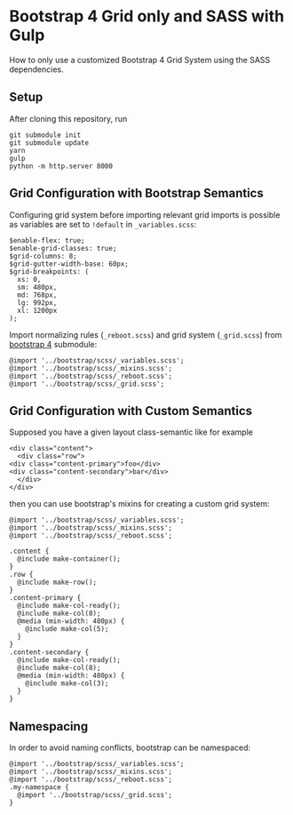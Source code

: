 # Bootstrap 4 Grid only and SASS with Gulp

How to only use a customized Bootstrap 4 Grid System using the SASS dependencies.

## Setup

After cloning this repository, run

    git submodule init
    git submodule update
    yarn
    gulp
    python -m http.server 8000

## Grid Configuration with Bootstrap Semantics

Configuring grid system before importing relevant grid imports is possible as variables are set to `!default`
in `_variables.scss`:

    $enable-flex: true;
    $enable-grid-classes: true;
    $grid-columns: 8;
    $grid-gutter-width-base: 60px;
    $grid-breakpoints: (
      xs: 0,
      sm: 480px,
      md: 768px,
      lg: 992px,
      xl: 1200px
    );

Import normalizing rules (`_reboot.scss`) and grid system (`_grid.scss`) from [bootstrap 4](https://github.com/twbs/bootstrap.git) submodule:

    @import '../bootstrap/scss/_variables.scss';
    @import '../bootstrap/scss/_mixins.scss';
    @import '../bootstrap/scss/_reboot.scss';
    @import '../bootstrap/scss/_grid.scss';

## Grid Configuration with Custom Semantics

Supposed you have a given layout class-semantic like for example

    <div class="content">
      <div class="row">
	<div class="content-primary">foo</div>
	<div class="content-secondary">bar</div>
      </div>
    </div>

then you can use bootstrap's mixins for creating a custom grid system:

    @import '../bootstrap/scss/_variables.scss';
    @import '../bootstrap/scss/_mixins.scss';
    @import '../bootstrap/scss/_reboot.scss';

    .content {
      @include make-container();
    }
    .row {
      @include make-row();
    }
    .content-primary {
      @include make-col-ready();
      @include make-col(8);
      @media (min-width: 480px) {
        @include make-col(5);
      }
    }
    .content-secondary {
      @include make-col-ready();
      @include make-col(8);
      @media (min-width: 480px) {
        @include make-col(3);
      }
    }

## Namespacing

In order to avoid naming conflicts, bootstrap can be namespaced:

    @import '../bootstrap/scss/_variables.scss';
    @import '../bootstrap/scss/_mixins.scss';
    @import '../bootstrap/scss/_reboot.scss';
    .my-namespace {
      @import '../bootstrap/scss/_grid.scss';
    }
